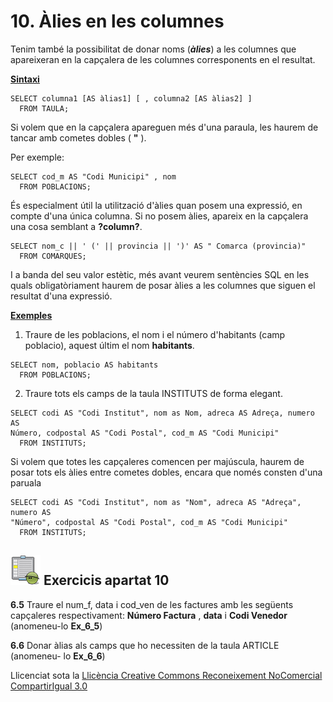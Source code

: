 # 10\. Àlies en les columnes

Tenim també la possibilitat de donar noms (_**àlies**_) a les columnes que
apareixeran en la capçalera de les columnes corresponents en el resultat.

**<u>Sintaxi</u>**
```
SELECT columna1 [AS àlias1] [ , columna2 [AS àlias2] ]  
  FROM TAULA;
```
Si volem que en la capçalera apareguen més d'una paraula, les haurem de tancar
amb cometes dobles ( **"** ).

Per exemple:
```
SELECT cod_m AS "Codi Municipi" , nom  
  FROM POBLACIONS;
```   
És especialment útil la utilització d'àlies quan posem una expressió, en
compte d'una única columna. Si no posem àlies, apareix en la capçalera una
cosa semblant a **?column?**.
```
SELECT nom_c || ' (' || provincia || ')' AS " Comarca (provincia)"  
  FROM COMARQUES;
```
I a banda del seu valor estètic, més avant veurem sentències SQL en les quals
obligatòriament haurem de posar àlies a les columnes que siguen el resultat
d'una expressió.

**<u>Exemples</u>**

  1. Traure de les poblacions, el nom i el número d'habitants (camp poblacio), aquest últim el nom **habitants**.
```
SELECT nom, poblacio AS habitants  
  FROM POBLACIONS;
```
  2. Traure tots els camps de la taula INSTITUTS de forma elegant.
```
SELECT codi AS "Codi Institut", nom as Nom, adreca AS Adreça, numero AS
Número, codpostal AS "Codi Postal", cod_m AS "Codi Municipi"  
  FROM INSTITUTS;
```
Si volem que totes les capçaleres comencen per majúscula, haurem de posar tots
els àlies entre cometes dobles, encara que només consten d'una paruala
```
SELECT codi AS "Codi Institut", nom as "Nom", adreca AS "Adreça", numero AS
"Número", codpostal AS "Codi Postal", cod_m AS "Codi Municipi"  
  FROM INSTITUTS;
```

## ![](icon_activity.gif) Exercicis apartat 10

**6.5** Traure el num_f, data i cod_ven de les factures amb les següents
capçaleres respectivament: **Número Factura** , **data** i **Codi Venedor**
(anomeneu-lo **Ex_6_5**)

**6.6** Donar àlias als camps que ho necessiten de la taula ARTICLE (anomeneu-
lo **Ex_6_6**)


Llicenciat sota la  [Llicència Creative Commons Reconeixement NoComercial
CompartirIgual 3.0](http://creativecommons.org/licenses/by-nc-sa/3.0/)

